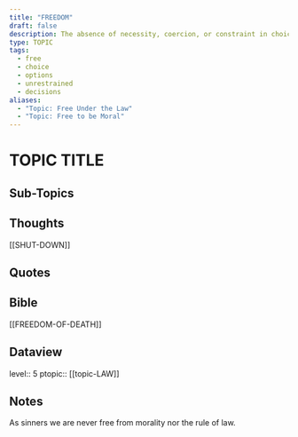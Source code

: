 ```yaml
---
title: "FREEDOM"
draft: false
description: The absence of necessity, coercion, or constraint in choice or action with the framework of morality and law.
type: TOPIC
tags:
  - free
  - choice
  - options
  - unrestrained
  - decisions
aliases:
  - "Topic: Free Under the Law"
  - "Topic: Free to be Moral"
---
```

# TOPIC TITLE
## Sub-Topics

## Thoughts
[[SHUT-DOWN]]

## Quotes

## Bible
[[FREEDOM-OF-DEATH]]

## Dataview
level:: 5
ptopic:: [[topic-LAW]]

## Notes
As sinners we are never free from morality nor the rule of law.

